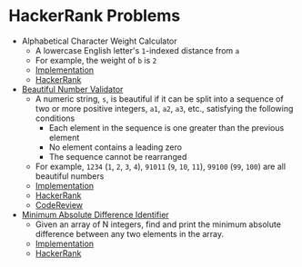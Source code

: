 # HackerRank Problems

* Alphabetical Character Weight Calculator
  * A lowercase English letter's `1`-indexed distance from `a`
  * For example, the weight of `b` is `2`
  * [Implementation](https://github.com/jaebradley/hackerrank/blob/master/src/main/java/algorithms/implementations/AlphabeticalCharacterWeightCalculatorImpl.java)
  * [HackerRank](https://www.hackerrank.com/challenges/weighted-uniform-string)
* [Beautiful Number Validator](https://github.com/jaebradley/hackerrank/blob/master/codereview/beautifulNumberValidator.md)
  * A numeric string, `s`, is beautiful if it can be split into a sequence of two or more positive integers, `a1`, `a2`, `a3`, etc., satisfying the following conditions
    * Each element in the sequence is one greater than the previous element
    * No element contains a leading zero
    * The sequence cannot be rearranged
  * For example, `1234` (`1`, `2`, `3`, `4`), `91011` (`9`, `10`, `11`), `99100` (`99`, `100`) are all beautiful numbers
  * [Implementation](https://github.com/jaebradley/hackerrank/blob/master/src/main/java/algorithms/implementations/BeautifulNumberValidatorImpl.java)
  * [HackerRank](https://www.hackerrank.com/challenges/separate-the-numbers/problem)
  * [CodeReview](https://codereview.stackexchange.com/questions/169679/beautiful-number-validator/169705#169705)
* [Minimum Absolute Difference Identifier](https://github.com/jaebradley/hackerrank/blob/master/codereview/minimumAbsoluteDifferenceIdentifier.md)
  * Given an array of N integers, find and print the minimum absolute difference between any two elements in the array.
  * [Implementation](https://github.com/jaebradley/hackerrank/blob/master/src/main/java/algorithms/implementations/MinimumAbsoluteDifferenceIdentifier.java)
  * [HackerRank](https://www.hackerrank.com/challenges/minimum-absolute-difference-in-an-array)